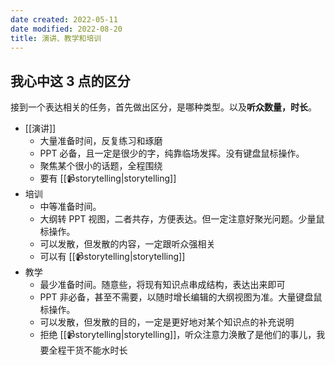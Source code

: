 ```yaml
---
date created: 2022-05-11
date modified: 2022-08-20
title: 演讲、教学和培训
---
```


## 我心中这 3 点的区分

接到一个表达相关的任务，首先做出区分，是哪种类型。以及**听众数量，时长**。

- [[演讲]]
	- 大量准备时间，反复练习和琢磨
	- PPT 必备，且一定是很少的字，纯靠临场发挥。没有键盘鼠标操作。
	- 聚焦某个很小的话题，全程围绕
	- 要有 [[📹storytelling|storytelling]]
- 培训
	- 中等准备时间。
	- 大纲转 PPT 视图，二者共存，方便表达。但一定注意好聚光问题。少量鼠标操作。
	- 可以发散，但发散的内容，一定跟听众强相关
	- 可以有 [[📹storytelling|storytelling]]
- 教学
	- 最少准备时间。随意些，将现有知识点串成结构，表达出来即可
	- PPT 非必备，甚至不需要，以随时增长编辑的大纲视图为准。大量键盘鼠标操作。
	- 可以发散，但发散的目的，一定是更好地对某个知识点的补充说明
	- 拒绝 [[📹storytelling|storytelling]]，听众注意力涣散了是他们的事儿，我要全程干货不能水时长
